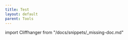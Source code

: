 ```yaml
---
title: Test
layout: default
parent: Tools
---
```


import Cliffhanger from "/docs/snippets/_missing-doc.md"

<Cliffhanger />
